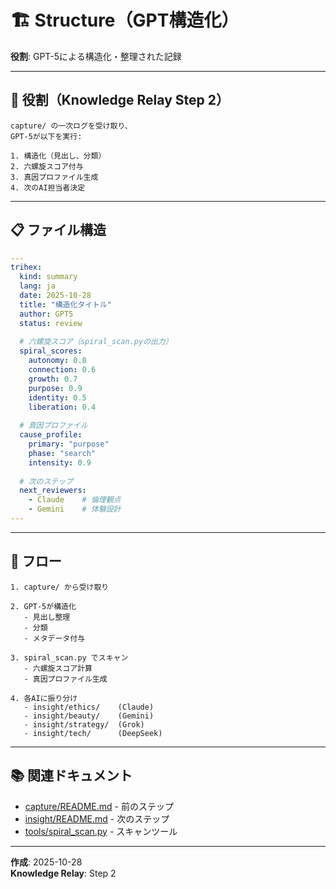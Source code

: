 # 🏗️ Structure（GPT構造化）

**役割**: GPT-5による構造化・整理された記録

---

## 🎯 役割（Knowledge Relay Step 2）

```
capture/ の一次ログを受け取り、
GPT-5が以下を実行:

1. 構造化（見出し、分類）
2. 六螺旋スコア付与
3. 真因プロファイル生成
4. 次のAI担当者決定
```

---

## 📋 ファイル構造

```yaml
---
trihex:
  kind: summary
  lang: ja
  date: 2025-10-28
  title: "構造化タイトル"
  author: GPT5
  status: review
  
  # 六螺旋スコア（spiral_scan.pyの出力）
  spiral_scores:
    autonomy: 0.8
    connection: 0.6
    growth: 0.7
    purpose: 0.9
    identity: 0.5
    liberation: 0.4
  
  # 真因プロファイル
  cause_profile:
    primary: "purpose"
    phase: "search"
    intensity: 0.9
  
  # 次のステップ
  next_reviewers:
    - Claude    # 倫理観点
    - Gemini    # 体験設計
---
```

---

## 🔄 フロー

```
1. capture/ から受け取り

2. GPT-5が構造化
   - 見出し整理
   - 分類
   - メタデータ付与

3. spiral_scan.py でスキャン
   - 六螺旋スコア計算
   - 真因プロファイル生成

4. 各AIに振り分け
   - insight/ethics/    (Claude)
   - insight/beauty/    (Gemini)
   - insight/strategy/  (Grok)
   - insight/tech/      (DeepSeek)
```

---

## 📚 関連ドキュメント

- [capture/README.md](../capture/README.md) - 前のステップ
- [insight/README.md](../insight/README.md) - 次のステップ
- [tools/spiral_scan.py](../tools/spiral_scan.py) - スキャンツール

---

**作成**: 2025-10-28  
**Knowledge Relay**: Step 2

